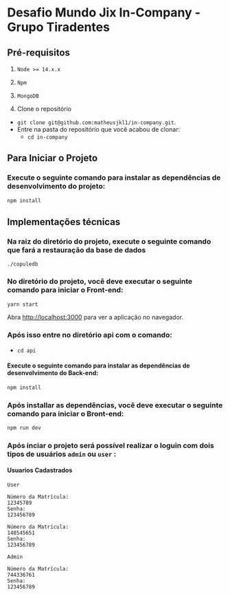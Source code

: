 # Desafio Mundo Jix In-Company - Grupo Tiradentes

## Pré-requisitos
  1. `Node >= 14.x.x`
  2. `Npm`
  3. `MongoDB`

1. Clone o repositório
  * `git clone git@github.com:matheusjkl1/in-company.git`.
  * Entre na pasta do repositório que você acabou de clonar:
    * `cd in-company`
 
## Para Iniciar o Projeto

### Execute o seguinte comando para instalar as dependências de desenvolvimento do projeto: 
```sh
npm install
```

## Implementações técnicas

### Na raiz do diretório do projeto, execute o seguinte comando que fará a restauração da base de dados
```
./copuledb
```
### No diretório do projeto, você deve executar o seguinte comando para iniciar o Front-end:

```sh
yarn start
```

Abra [http://localhost:3000](http://localhost:3000) para ver a aplicação no navegador.


### Após isso entre no diretório api com o comando:
 * `cd api`

#### Execute o seguinte comando para instalar as dependências de desenvolvimento do Back-end: 
```sh
npm install
```
### Após installar as dependências, você deve executar o seguinte comando para iniciar o Bront-end:

```sh
npm run dev
```

### Após inciar o projeto será possível realizar o loguin com dois tipos de usuários `admin` ou `user` :

#### Usuarios Cadastrados

`User`
```
Número da Matrícula:
12345789
Senha:
123456789

Número da Matrícula:
148545651
Senha:
123456789

```

` Admin `
```
Número da Matrícula:
744336761
Senha:
123456789
```


